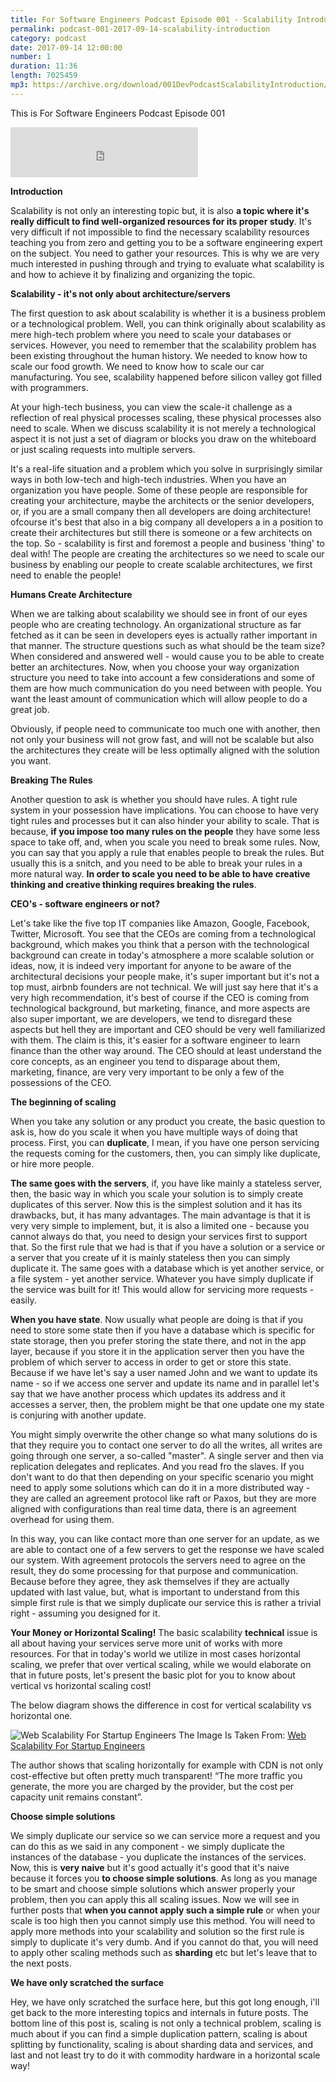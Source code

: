 ```yaml
---
title: For Software Engineers Podcast Episode 001 - Scalability Introduction
permalink: podcast-001-2017-09-14-scalability-introduction
category: podcast
date: 2017-09-14 12:00:00
number: 1
duration: 11:36
length: 7025459
mp3: https://archive.org/download/001DevPodcastScalabilityIntroduction/001-dev-podcast-Scalability-Introduction.mp3
---
```


This is For Software Engineers Podcast Episode 001

<iframe src="https://archive.org/download/001DevPodcastScalabilityIntroduction/001-dev-podcast-Scalability-Introduction.mp3" width="300" height="80" frameborder="0" webkitallowfullscreen="true" mozallowfullscreen="true" allowfullscreen></iframe>

**Introduction**

Scalability is not only an interesting topic but, it is also **a topic where it's really difficult to find well-organized resources for its proper study**.  It's very difficult if not impossible to find the necessary scalability resources teaching you from zero and getting you to be a software engineering expert on the subject.  You need to gather your resources. This is why we are very much interested in pushing through and trying to evaluate what scalability is and how to achieve it by finalizing and organizing the topic.
 
 **Scalability - it's not only about architecture/servers**
 
The first question to ask about scalability is whether it is a business problem or a technological problem.  Well, you can think originally about scalability as mere high-tech problem where you need to scale your databases or services. However, you need to remember that the scalability problem has been existing throughout the human history.  We needed to know how to scale our food growth.  We need to know how to scale our car manufacturing.  You see, scalability happened before silicon valley got filled with programmers. 

At your high-tech business, you can view the scale-it challenge as a reflection of real physical processes scaling, these physical processes also need to scale.  When we discuss scalability it is not merely a technological aspect it is not just a set of diagram or blocks you draw on the whiteboard or just scaling requests into multiple servers. 

It's a real-life situation and a problem which you solve in surprisingly similar ways in both low-tech and high-tech industries. When you have an organization you have people.  Some of these people are responsible for creating your architecture, maybe the architects or the senior developers, or, if you are a small company then all developers are doing architecture! ofcourse it's best that also in a big company all developers a in a position to create their architectures but still there is someone or a few architects on the top.  So - scalability is first and foremost a people and business 'thing' to deal with! The people are creating the architectures so we need to scale our business by enabling our people to create scalable architectures, we first need to enable the people!

**Humans Create Architecture**

When we are talking about scalability we should see in front of our eyes people who are creating technology.  An organizational structure as far fetched as it can be seen in developers eyes is actually rather important in that manner.  The structure questions such as what should be the team size? When considered and answered well - would cause you to be able to create better an architectures.  Now, when you choose your way organization structure you need to take into account a few considerations and some of them are how much communication do you need between with people.  You want the least amount of communication which will allow people to do a great job.
 
 Obviously, if people need to communicate too much one with another, then not only your business will not grow fast, and will not be scalable but also the architectures they create will be less optimally aligned with the solution you want. 
 
**Breaking The Rules** 
 
Another question to ask is whether you should have rules.  A tight rule system in your possession have implications.  You can choose to have very tight rules and processes but it can also hinder your ability to scale. That is because, **if you impose too many rules on the people** they have some less space to take off, and, when you scale you need to break some rules.  Now, you can say that you apply a rule that enables people to break the rules.  But usually this is a snitch, and you need to be able to break your rules in a more natural way.  **In order to scale you need to be able to have creative thinking and creative thinking requires breaking the rules**.  
 
**CEO's - software engineers or not?**
 
Let's take like the five top IT companies like Amazon, Google, Facebook, Twitter, Microsoft.  You see that the CEOs are coming from a technological background, which makes you think that a person with the technological background can create in today's atmosphere a more scalable solution or ideas, now, it is indeed very important for anyone to be aware of the architectural decisions your people make, it's super important but it's not a top must, airbnb founders are not technical.  We will just say here that it's a very high recommendation, it's best of course if the CEO is coming from technological background, but marketing, finance, and more aspects are also super important, we are developers, we tend to disregard these aspects but hell they are important and CEO should be very well familiarized with them.  The claim is this, it's easier for a software engineer to learn finance than the other way around. The CEO should at least understand the core concepts, as an engineer you tend to disparage about them, marketing, finance, are very very important to be only a few of the possessions of the CEO.  
 
**The beginning of scaling**
 
When you take any solution or any product you create, the basic question to ask is, how do you scale it when you have multiple ways of doing that process. First, you can **duplicate**, I mean, if you have one person servicing the requests coming for the customers, then, you can simply like duplicate, or hire more people.  

**The same goes with the servers**, if, you have like mainly a stateless server, then, the basic way in which you scale your solution is to simply create duplicates of this server.  Now this is the simplest solution and it has its drawbacks, but, it has many advantages.  The main advantage is that it is very very simple to implement, but, it is also a limited one - because you cannot always do that, you need to design your services first to support that.  So the first rule that we had is that if you have a solution or a service or a server that you create uf it is mainly stateless then you can simply duplicate it.  The same goes with a database which is yet another service, or a file system - yet another service. Whatever you have simply duplicate if the service was built for it! This would allow for servicing more requests - easily. 

**When you have state**.  Now usually what people are doing is that if you need to store some state then if you have a database which is specific for state storage, then you prefer storing the state there, and not in the app layer, because if you store it in the application server then you have the problem of which server to access in order to get or store this state.  Because if we have let's say a user named John and we want to update its name - so if we access one server and update its name and in parallel let's say that we have another process which updates its address and it accesses a server, then, the problem might be that one update one my state is conjuring with another update. 

You might simply overwrite the other change so what many solutions do is that they require you to contact one server to do all the writes, all writes are going through one server, a so-called "master".  A single server and then via replication delegates and replicates.  And you read fro the slaves.  If you don't want to do that then depending on your specific scenario you might need to apply some solutions which can do it in a more distributed way - they are called an agreement protocol like raft or Paxos, but they are more aligned with configurations than real time data, there is an agreement overhead for using them. 

In this way, you can like contact more than one server for an update, as we are able to contact one of a few servers to get the response we have scaled our system.  With agreement protocols the servers need to agree on the result, they do some processing for that purpose and communication.  Because before they agree, they ask themselves if they are actually updated with last value, but, what is important to understand from this simple first rule is that we simply duplicate our service this is rather a trivial right - assuming you designed for it.  

**Your Money or Horizontal Scaling!**
The basic scalability **technical** issue is all about having your services serve more unit of works with more resources.  For that in today's world we utilize in most cases horizontal scaling, we prefer that over vertical scaling, while we would elaborate on that in future posts, let's present the basic plot for you to know about vertical vs horizontal scaling cost!

The below diagram shows the difference in cost for vertical scalability vs horizontal one.

![Web Scalability For Startup Engineers](https://cdn-images-1.medium.com/max/1600/1*Q04Whj8FX5qNt7rjAHy95w.png)
The Image Is Taken From: [Web Scalability For Startup Engineers](https://techblog.planetizer.com/book-review-web-scalability-for-startup-engineers)

The author shows that scaling horizontally for example with CDN is not only cost-effective but often pretty much transparent! “The more traffic you generate, the more you are charged by the provider, but the cost per capacity unit remains constant”.

**Choose simple solutions**

We simply duplicate our service so we can service more a request and you can do this as we said in any component - we simply duplicate the instances of the database - you duplicate the instances of the services.  Now, this is **very naive** but it's good actually it's good that it's naive because it forces you **to choose simple solutions**. As long as you manage to be smart and choose simple solutions which answer properly your problem, then you can apply this all scaling issues.  Now we will see in further posts that **when you cannot apply such a simple rule** or when your scale is too high then you cannot simply use this method.  You will need to apply more methods into your scalability and solution so the first rule is simply to duplicate it's very dumb.  And if you cannot do that, you will need to apply other scaling methods such as **sharding** etc but let's leave that to the next posts.

**We have only scratched the surface**

Hey, we have only scratched the surface here, but this got long enough, i'll get back to the more interesting topics and internals in future posts.  The bottom line of this post is, scaling is not only a technical problem, scaling is much about if you can find a simple duplication pattern, scaling is about splitting by functionality, scaling is about sharding data and services, and last and not least try to do it with commodity hardware in a horizontal scale way!
